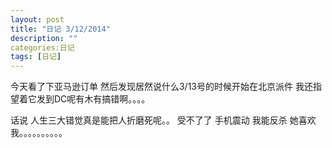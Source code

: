 ```yaml
---
layout: post
title: "日记 3/12/2014"
description: ""
categories:日记
tags: [日记]
---
```


今天看了下亚马逊订单
然后发现居然说什么3/13号的时候开始在北京派件
我还指望着它发到DC呢有木有搞错啊。。。。

话说 人生三大错觉真是能把人折磨死呢。。
受不了了
手机震动
我能反杀
她喜欢我。。。。。。。。。。
